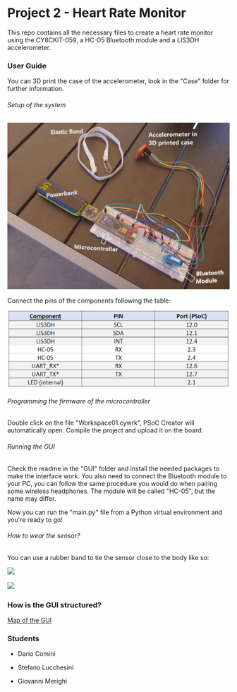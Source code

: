 # Project 2 - Heart Rate Monitor
This repo contains all the necessary files to create a heart rate monitor using the CY8CKIT-059, a HC-05 Bluetooth module and a LIS3DH accelerometer.

### User Guide

You can 3D print the case of the accelerometer, look in the "Case" folder for further information.

###### Setup of the system

![](/Photos/setup.jpg)

Connect the pins of the components following the table:

![](/Photos/pins.PNG)

###### Programming the firmware of the microcontroller

Double click on the file "Workspace01.cywrk", PSoC Creator will automatically open. Compile the project and upload it on the board.

###### Running the GUI

Check the readme in the "GUI" folder and install the needed packages to make the interface work. You also need to connect the Bluetooth module to your PC, you can follow the same procedure you would do when pairing some wireless headphones. The module will be called "HC-05", but the name may differ.

Now you can run the "main.py" file from a Python virtual environment and you're ready to go! 

###### How to wear the sensor?

You can use a rubber band to tie the sensor close to the body like so:

![](/Photos/band.jpg)

![](/Photos/3DModel.gif)

### How is the GUI structured?

[Map of the GUI](https://miro.com/app/board/o9J_lDBEVHY=/)

### Students

* Dario Comini

* Stefano Lucchesini

* Giovanni Merighi
